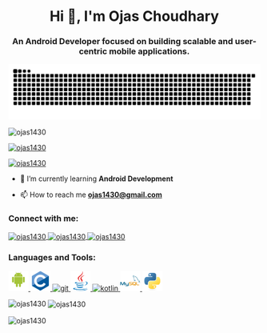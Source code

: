 <h1 align="center">Hi 👋, I'm Ojas Choudhary</h1>
<h3 align="center">An Android Developer focused on building scalable and user-centric mobile applications.</h3>

<!-- 🐍 Snake animation -->
<p align="center">
  <img src="https://github.com/ojas1430/ojas1430/blob/output/snake.svg" alt="snake animation" />
</p>

<p align="left"> <img src="https://komarev.com/ghpvc/?username=ojas1430&label=Profile%20views&color=0e75b6&style=flat" alt="ojas1430" /> </p>



<p align="left">
  <a href="https://github.com/ryo-ma/github-profile-trophy">
    <img src="https://github-profile-trophy.vercel.app/?username=ojas1430" alt="ojas1430" />
  </a>
</p>

<p align="left">
  <a href="https://twitter.com/ojas1430" target="blank">
    <img src="https://img.shields.io/twitter/follow/ojas1430?logo=twitter&style=for-the-badge" alt="ojas1430" />
  </a>
</p>

- 🌱 I’m currently learning **Android Development**

- 📫 How to reach me **ojas1430@gmail.com**

<h3 align="left">Connect with me:</h3>
<p align="left">
  <a href="https://twitter.com/ojas1430" target="blank">
    <img align="center" src="https://raw.githubusercontent.com/rahuldkjain/github-profile-readme-generator/master/src/images/icons/Social/twitter.svg" alt="ojas1430" height="30" width="40" />
  </a>
  <a href="https://linkedin.com/in/ojas1430" target="blank">
    <img align="center" src="https://raw.githubusercontent.com/rahuldkjain/github-profile-readme-generator/master/src/images/icons/Social/linked-in-alt.svg" alt="ojas1430" height="30" width="40" />
  </a>
  <a href="https://www.leetcode.com/ojas1430" target="blank">
    <img align="center" src="https://raw.githubusercontent.com/rahuldkjain/github-profile-readme-generator/master/src/images/icons/Social/leet-code.svg" alt="ojas1430" height="30" width="40" />
  </a>
</p>

<h3 align="left">Languages and Tools:</h3>
<p align="left">
  <a href="https://developer.android.com" target="_blank" rel="noreferrer">
    <img src="https://raw.githubusercontent.com/devicons/devicon/master/icons/android/android-original-wordmark.svg" alt="android" width="40" height="40"/>
  </a>
  <a href="https://www.cprogramming.com/" target="_blank" rel="noreferrer">
    <img src="https://raw.githubusercontent.com/devicons/devicon/master/icons/c/c-original.svg" alt="c" width="40" height="40"/>
  </a>
  <a href="https://git-scm.com/" target="_blank" rel="noreferrer">
    <img src="https://www.vectorlogo.zone/logos/git-scm/git-scm-icon.svg" alt="git" width="40" height="40"/>
  </a>
  <a href="https://www.java.com" target="_blank" rel="noreferrer">
    <img src="https://raw.githubusercontent.com/devicons/devicon/master/icons/java/java-original.svg" alt="java" width="40" height="40"/>
  </a>
  <a href="https://kotlinlang.org" target="_blank" rel="noreferrer">
    <img src="https://www.vectorlogo.zone/logos/kotlinlang/kotlinlang-icon.svg" alt="kotlin" width="40" height="40"/>
  </a>
  <a href="https://www.mysql.com/" target="_blank" rel="noreferrer">
    <img src="https://raw.githubusercontent.com/devicons/devicon/master/icons/mysql/mysql-original-wordmark.svg" alt="mysql" width="40" height="40"/>
  </a>
  <a href="https://www.python.org" target="_blank" rel="noreferrer">
    <img src="https://raw.githubusercontent.com/devicons/devicon/master/icons/python/python-original.svg" alt="python" width="40" height="40"/>
  </a>
</p>

<p><img align="left" src="https://github-readme-stats.vercel.app/api/top-langs?username=ojas1430&show_icons=true&locale=en&layout=compact" alt="ojas1430" /></p>

<p>&nbsp;<img align="center" src="https://github-readme-stats.vercel.app/api?username=ojas1430&show_icons=true&locale=en" alt="ojas1430" /></p>

<p><img align="center" src="https://github-readme-streak-stats.herokuapp.com/?user=ojas1430&" alt="ojas1430" /></p>

